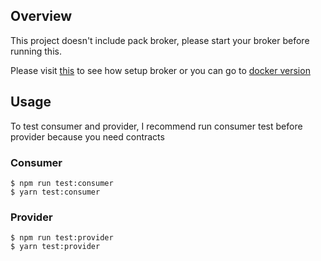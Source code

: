 ## Overview

This project doesn't include pack broker, please start your broker before running this.

Please visit [this](https://github.com/pact-foundation/pact_broker#usage) to see how setup broker or you can go to [docker version](https://github.com/pact-foundation/pact-broker-docker)

## Usage
To test consumer and provider, I recommend run consumer test before provider because you need contracts
### Consumer
```
$ npm run test:consumer
$ yarn test:consumer
```
### Provider
```
$ npm run test:provider
$ yarn test:provider
```
